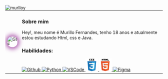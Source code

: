 
<table>
<section align="left">
    <td>
        <div>
            <img src="https://media1.tenor.com/m/BunrT3C3RmQAAAAC/neferoku-kokushib%C5%8D.gif" alt="GIF" width="300px" style="border-radius: 15px; box-shadow: 0px 0px 15px 5px rgba(128, 0, 128, 0.7);">
        </div>
    </td>
    <td>
    <div>
        <h3>Sobre mim</h3>
        <p>Hey!, meu nome é Murillo Fernandes, tenho 18 anos e atualmente estou estudando Html, css e Java.</p>
    </div>
    <div>
        <h3>Habilidades:</h3>
            <div align="left">
                <a href="https://github.com/" target="_blank" rel="noreferrer"> 
                    <img src="https://cdn.jsdelivr.net/gh/devicons/devicon@latest/icons/github/github-original.svg" alt="Github" width="40" height="40" /> 
                </a>
                <a href="https://www.python.org/" target="_blank" rel="noreferrer"> 
                        <img src="https://cdn.jsdelivr.net/gh/devicons/devicon@latest/icons/python/python-original.svg" alt="Python" width="40" height="40" /> 
                </a>
                <a href="https://code.visualstudio.com/" target="_blank" rel="noreferrer"> 
                        <img src="https://cdn.jsdelivr.net/gh/devicons/devicon@latest/icons/vscode/vscode-original.svg" alt="VSCode" width="40" height="40" /> 
                </a>
                <a href="https://www.w3schools.com/css/" target="_blank" rel="noreferrer"> 
                        <img src="https://raw.githubusercontent.com/devicons/devicon/master/icons/css3/css3-original-wordmark.svg" alt="CSS3" width="40" height="40"/> 
                </a>
                <a href="https://www.w3.org/html/" target="_blank" rel="noreferrer"> 
                        <img src="https://raw.githubusercontent.com/devicons/devicon/master/icons/html5/html5-original-wordmark.svg" alt="HTML5" width="40" height="40"/> 
                </a>
                <a href="https://www.figma.com/" target="_blank" rel="noreferrer"> 
                        <img src="https://www.vectorlogo.zone/logos/figma/figma-icon.svg" alt="Figma" width="40" height="40"/> 
                </a>
                </div>
            </div>
        </td>
</section>
    <p>
  <img align="left" src="https://github-readme-stats.vercel.app/api/top-langs?username=murlloy&show_icons=true&locale=en&layout=compact&bg_color=000000&text_color=ffffff" alt="murlloy" />
</p>

</table>





